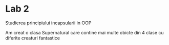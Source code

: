 # Lab 2
Studierea principiului incapsularii in OOP

Am creat o clasa Supernatural care contine mai multe obicte din 4 clase cu diferite creaturi fantastice